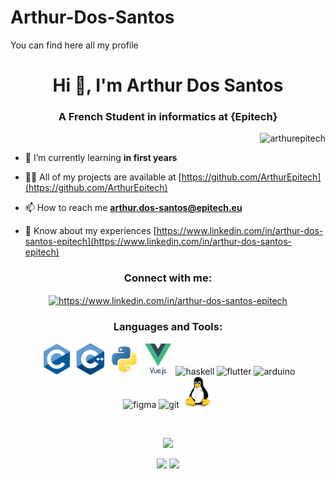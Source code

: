 # Arthur-Dos-Santos
You can find here all my profile

<h1 align="center">Hi 👋, I'm Arthur Dos Santos</h1>
<h3 align="center">A French Student in informatics at {Epitech}</h3>

<p align="right"> <img src="https://komarev.com/ghpvc/?username=arthurepitech&label=Profile%20views&color=0e75b6&style=flat" alt="arthurepitech" /> </p>

- 🌱 I’m currently learning **in first years**

- 👨‍💻 All of my projects are available at [https://github.com/ArthurEpitech](https://github.com/ArthurEpitech)

- 📫 How to reach me **arthur.dos-santos@epitech.eu**

- 📄 Know about my experiences [https://www.linkedin.com/in/arthur-dos-santos-epitech](https://www.linkedin.com/in/arthur-dos-santos-epitech)

<h3 align="center">Connect with me:</h3>
<p align="center">
<a href="https://www.linkedin.com/in/arthur-dos-santos-epitech" target="blank"><img align="center" src="https://raw.githubusercontent.com/rahuldkjain/github-profile-readme-generator/master/src/images/icons/Social/linked-in-alt.svg" alt="https://www.linkedin.com/in/arthur-dos-santos-epitech" height="30" width="40" /></a>

<h3 align="center">Languages and Tools:</h3>
<p align="center"> 
  <img src="https://raw.githubusercontent.com/devicons/devicon/master/icons/c/c-original.svg" alt="c" width="50" height="50"/>
  <img src="https://raw.githubusercontent.com/devicons/devicon/master/icons/cplusplus/cplusplus-original.svg" alt="cplusplus" width="50" height="50"/>
  <img src="https://raw.githubusercontent.com/devicons/devicon/master/icons/python/python-original.svg" alt="python" width="50" height="50"/>
  <img src="https://raw.githubusercontent.com/devicons/devicon/master/icons/vuejs/vuejs-original-wordmark.svg" alt="vuejs" width="50" height="50"/>
  <img src="https://upload.wikimedia.org/wikipedia/commons/1/1c/Haskell-Logo.svg" alt="haskell" width="50" height="50"/>
  <img src="https://www.vectorlogo.zone/logos/flutterio/flutterio-icon.svg" alt="flutter" width="50" height="50"/>
  <img src="https://cdn.worldvectorlogo.com/logos/arduino-1.svg" alt="arduino" width="50" height="50"/>
  <br />
  <img src="https://www.vectorlogo.zone/logos/figma/figma-icon.svg" alt="figma" width="50" height="50"/>
  <img src="https://www.vectorlogo.zone/logos/git-scm/git-scm-icon.svg" alt="git" width="50" height="50"/>
  <img src="https://raw.githubusercontent.com/devicons/devicon/master/icons/linux/linux-original.svg" alt="linux" width="50" height="50"/>
</p>

<br />

<p align="center">
  <img src="https://github-profile-trophy.vercel.app/?username=morganwolff&theme=dracula&column=7&margin-w=10&no-frame=true" />
</p>

<p align="center">
  <img height="160" src="https://github-readme-stats.vercel.app/api?username=morganwolff&theme=dracula&count_private=true&include_all_commits=true&show_icons=true&hide_border=true&custom_title=Statistiques" />
  <img height="160" src="https://github-readme-stats.vercel.app/api/top-langs/?username=morganwolff&layout=compact&theme=dracula&hide_border=true&count_private=true&include_all_commits=true" />
</p>
